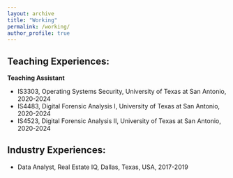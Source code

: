 ```yaml
---
layout: archive
title: "Working"
permalink: /working/
author_profile: true
---
```



Teaching Experiences:
------
**Teaching Assistant**
- IS3303, Operating Systems Security, University of Texas at San Antonio, 2020-2024  
- IS4483, Digital Forensic Analysis I, University of Texas at San Antonio, 2020-2024  
- IS4523, Digital Forensic Analysis II, University of Texas at San Antonio, 2020-2024  



Industry Experiences:
------
- Data Analyst, Real Estate IQ, Dallas, Texas, USA, 2017-2019
